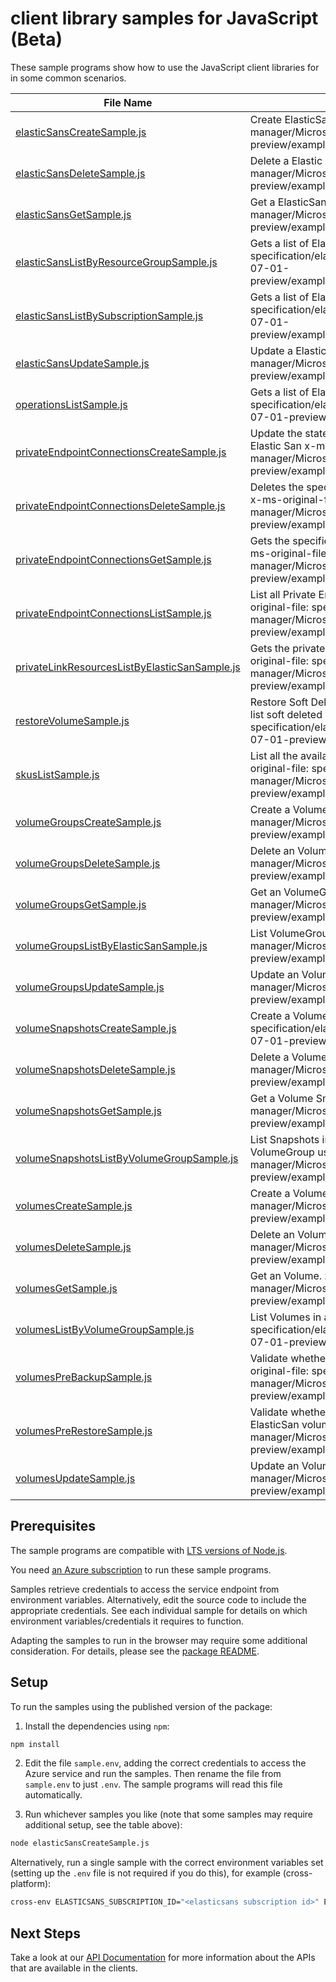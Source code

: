 # client library samples for JavaScript (Beta)

These sample programs show how to use the JavaScript client libraries for in some common scenarios.

| **File Name**                                                                               | **Description**                                                                                                                                                                                                                                                                  |
| ------------------------------------------------------------------------------------------- | -------------------------------------------------------------------------------------------------------------------------------------------------------------------------------------------------------------------------------------------------------------------------------- |
| [elasticSansCreateSample.js][elasticsanscreatesample]                                       | Create ElasticSan. x-ms-original-file: specification/elasticsan/resource-manager/Microsoft.ElasticSan/preview/2024-07-01-preview/examples/ElasticSans_Create_MaximumSet_Gen.json                                                                                                 |
| [elasticSansDeleteSample.js][elasticsansdeletesample]                                       | Delete a Elastic San. x-ms-original-file: specification/elasticsan/resource-manager/Microsoft.ElasticSan/preview/2024-07-01-preview/examples/ElasticSans_Delete_MaximumSet_Gen.json                                                                                              |
| [elasticSansGetSample.js][elasticsansgetsample]                                             | Get a ElasticSan. x-ms-original-file: specification/elasticsan/resource-manager/Microsoft.ElasticSan/preview/2024-07-01-preview/examples/ElasticSans_Get_MaximumSet_Gen.json                                                                                                     |
| [elasticSansListByResourceGroupSample.js][elasticsanslistbyresourcegroupsample]             | Gets a list of ElasticSan in a resource group. x-ms-original-file: specification/elasticsan/resource-manager/Microsoft.ElasticSan/preview/2024-07-01-preview/examples/ElasticSans_ListByResourceGroup_MaximumSet_Gen.json                                                        |
| [elasticSansListBySubscriptionSample.js][elasticsanslistbysubscriptionsample]               | Gets a list of ElasticSans in a subscription x-ms-original-file: specification/elasticsan/resource-manager/Microsoft.ElasticSan/preview/2024-07-01-preview/examples/ElasticSans_ListBySubscription_MaximumSet_Gen.json                                                           |
| [elasticSansUpdateSample.js][elasticsansupdatesample]                                       | Update a Elastic San. x-ms-original-file: specification/elasticsan/resource-manager/Microsoft.ElasticSan/preview/2024-07-01-preview/examples/ElasticSans_Update_MaximumSet_Gen.json                                                                                              |
| [operationsListSample.js][operationslistsample]                                             | Gets a list of ElasticSan operations. x-ms-original-file: specification/elasticsan/resource-manager/Microsoft.ElasticSan/preview/2024-07-01-preview/examples/Operations_List_MaximumSet_Gen.json                                                                                 |
| [privateEndpointConnectionsCreateSample.js][privateendpointconnectionscreatesample]         | Update the state of specified private endpoint connection associated with the Elastic San x-ms-original-file: specification/elasticsan/resource-manager/Microsoft.ElasticSan/preview/2024-07-01-preview/examples/PrivateEndpointConnections_Create_MaximumSet_Gen.json           |
| [privateEndpointConnectionsDeleteSample.js][privateendpointconnectionsdeletesample]         | Deletes the specified private endpoint connection associated with the Elastic San x-ms-original-file: specification/elasticsan/resource-manager/Microsoft.ElasticSan/preview/2024-07-01-preview/examples/PrivateEndpointConnections_Delete_MaximumSet_Gen.json                   |
| [privateEndpointConnectionsGetSample.js][privateendpointconnectionsgetsample]               | Gets the specified private endpoint connection associated with the Elastic San x-ms-original-file: specification/elasticsan/resource-manager/Microsoft.ElasticSan/preview/2024-07-01-preview/examples/PrivateEndpointConnections_Get_MaximumSet_Gen.json                         |
| [privateEndpointConnectionsListSample.js][privateendpointconnectionslistsample]             | List all Private Endpoint Connections associated with the Elastic San. x-ms-original-file: specification/elasticsan/resource-manager/Microsoft.ElasticSan/preview/2024-07-01-preview/examples/PrivateEndpointConnections_List_MaximumSet_Gen.json                                |
| [privateLinkResourcesListByElasticSanSample.js][privatelinkresourceslistbyelasticsansample] | Gets the private link resources that need to be created for a elastic San. x-ms-original-file: specification/elasticsan/resource-manager/Microsoft.ElasticSan/preview/2024-07-01-preview/examples/PrivateLinkResources_ListByElasticSan_MaximumSet_Gen.json                      |
| [restoreVolumeSample.js][restorevolumesample]                                               | Restore Soft Deleted Volumes. The volume name is obtained by using the API to list soft deleted volumes by volume group x-ms-original-file: specification/elasticsan/resource-manager/Microsoft.ElasticSan/preview/2024-07-01-preview/examples/RestoreVolume_MaximumSet_Gen.json |
| [skusListSample.js][skuslistsample]                                                         | List all the available Skus in the region and information related to them x-ms-original-file: specification/elasticsan/resource-manager/Microsoft.ElasticSan/preview/2024-07-01-preview/examples/Skus_List_MaximumSet_Gen.json                                                   |
| [volumeGroupsCreateSample.js][volumegroupscreatesample]                                     | Create a Volume Group. x-ms-original-file: specification/elasticsan/resource-manager/Microsoft.ElasticSan/preview/2024-07-01-preview/examples/VolumeGroups_Create_MaximumSet_Gen.json                                                                                            |
| [volumeGroupsDeleteSample.js][volumegroupsdeletesample]                                     | Delete an VolumeGroup. x-ms-original-file: specification/elasticsan/resource-manager/Microsoft.ElasticSan/preview/2024-07-01-preview/examples/VolumeGroups_Delete_MaximumSet_Gen.json                                                                                            |
| [volumeGroupsGetSample.js][volumegroupsgetsample]                                           | Get an VolumeGroups. x-ms-original-file: specification/elasticsan/resource-manager/Microsoft.ElasticSan/preview/2024-07-01-preview/examples/VolumeGroups_Get_MaximumSet_Gen.json                                                                                                 |
| [volumeGroupsListByElasticSanSample.js][volumegroupslistbyelasticsansample]                 | List VolumeGroups. x-ms-original-file: specification/elasticsan/resource-manager/Microsoft.ElasticSan/preview/2024-07-01-preview/examples/VolumeGroups_ListByElasticSan_MaximumSet_Gen.json                                                                                      |
| [volumeGroupsUpdateSample.js][volumegroupsupdatesample]                                     | Update an VolumeGroup. x-ms-original-file: specification/elasticsan/resource-manager/Microsoft.ElasticSan/preview/2024-07-01-preview/examples/VolumeGroups_Update_MaximumSet_Gen.json                                                                                            |
| [volumeSnapshotsCreateSample.js][volumesnapshotscreatesample]                               | Create a Volume Snapshot. x-ms-original-file: specification/elasticsan/resource-manager/Microsoft.ElasticSan/preview/2024-07-01-preview/examples/VolumeSnapshots_Create_MaximumSet_Gen.json                                                                                      |
| [volumeSnapshotsDeleteSample.js][volumesnapshotsdeletesample]                               | Delete a Volume Snapshot. x-ms-original-file: specification/elasticsan/resource-manager/Microsoft.ElasticSan/preview/2024-07-01-preview/examples/VolumeSnapshots_Delete_MaximumSet_Gen.json                                                                                      |
| [volumeSnapshotsGetSample.js][volumesnapshotsgetsample]                                     | Get a Volume Snapshot. x-ms-original-file: specification/elasticsan/resource-manager/Microsoft.ElasticSan/preview/2024-07-01-preview/examples/VolumeSnapshots_Get_MaximumSet_Gen.json                                                                                            |
| [volumeSnapshotsListByVolumeGroupSample.js][volumesnapshotslistbyvolumegroupsample]         | List Snapshots in a VolumeGroup or List Snapshots by Volume (name) in a VolumeGroup using filter x-ms-original-file: specification/elasticsan/resource-manager/Microsoft.ElasticSan/preview/2024-07-01-preview/examples/VolumeSnapshots_ListByVolumeGroup_MaximumSet_Gen.json    |
| [volumesCreateSample.js][volumescreatesample]                                               | Create a Volume. x-ms-original-file: specification/elasticsan/resource-manager/Microsoft.ElasticSan/preview/2024-07-01-preview/examples/Volumes_Create_MaximumSet_Gen.json                                                                                                       |
| [volumesDeleteSample.js][volumesdeletesample]                                               | Delete an Volume. x-ms-original-file: specification/elasticsan/resource-manager/Microsoft.ElasticSan/preview/2024-07-01-preview/examples/Volumes_Delete_MaximumSet_Gen.json                                                                                                      |
| [volumesGetSample.js][volumesgetsample]                                                     | Get an Volume. x-ms-original-file: specification/elasticsan/resource-manager/Microsoft.ElasticSan/preview/2024-07-01-preview/examples/Volumes_Get_MaximumSet_Gen.json                                                                                                            |
| [volumesListByVolumeGroupSample.js][volumeslistbyvolumegroupsample]                         | List Volumes in a VolumeGroup. x-ms-original-file: specification/elasticsan/resource-manager/Microsoft.ElasticSan/preview/2024-07-01-preview/examples/Volumes_ListByVolumeGroup_MaximumSet_Gen.json                                                                              |
| [volumesPreBackupSample.js][volumesprebackupsample]                                         | Validate whether a disk snapshot backup can be taken for list of volumes. x-ms-original-file: specification/elasticsan/resource-manager/Microsoft.ElasticSan/preview/2024-07-01-preview/examples/Volumes_PreBackup_MaximumSet_Gen.json                                           |
| [volumesPreRestoreSample.js][volumesprerestoresample]                                       | Validate whether a list of backed up disk snapshots can be restored into ElasticSan volumes. x-ms-original-file: specification/elasticsan/resource-manager/Microsoft.ElasticSan/preview/2024-07-01-preview/examples/Volumes_PreRestore_MaximumSet_Gen.json                       |
| [volumesUpdateSample.js][volumesupdatesample]                                               | Update an Volume. x-ms-original-file: specification/elasticsan/resource-manager/Microsoft.ElasticSan/preview/2024-07-01-preview/examples/Volumes_Update_MaximumSet_Gen.json                                                                                                      |

## Prerequisites

The sample programs are compatible with [LTS versions of Node.js](https://github.com/nodejs/release#release-schedule).

You need [an Azure subscription][freesub] to run these sample programs.

Samples retrieve credentials to access the service endpoint from environment variables. Alternatively, edit the source code to include the appropriate credentials. See each individual sample for details on which environment variables/credentials it requires to function.

Adapting the samples to run in the browser may require some additional consideration. For details, please see the [package README][package].

## Setup

To run the samples using the published version of the package:

1. Install the dependencies using `npm`:

```bash
npm install
```

2. Edit the file `sample.env`, adding the correct credentials to access the Azure service and run the samples. Then rename the file from `sample.env` to just `.env`. The sample programs will read this file automatically.

3. Run whichever samples you like (note that some samples may require additional setup, see the table above):

```bash
node elasticSansCreateSample.js
```

Alternatively, run a single sample with the correct environment variables set (setting up the `.env` file is not required if you do this), for example (cross-platform):

```bash
cross-env ELASTICSANS_SUBSCRIPTION_ID="<elasticsans subscription id>" ELASTICSANS_RESOURCE_GROUP="<elasticsans resource group>" node elasticSansCreateSample.js
```

## Next Steps

Take a look at our [API Documentation][apiref] for more information about the APIs that are available in the clients.

[elasticsanscreatesample]: https://github.com/Azure/azure-sdk-for-js/blob/main/sdk/elasticsans/arm-elasticsan/samples/v1-beta/javascript/elasticSansCreateSample.js
[elasticsansdeletesample]: https://github.com/Azure/azure-sdk-for-js/blob/main/sdk/elasticsans/arm-elasticsan/samples/v1-beta/javascript/elasticSansDeleteSample.js
[elasticsansgetsample]: https://github.com/Azure/azure-sdk-for-js/blob/main/sdk/elasticsans/arm-elasticsan/samples/v1-beta/javascript/elasticSansGetSample.js
[elasticsanslistbyresourcegroupsample]: https://github.com/Azure/azure-sdk-for-js/blob/main/sdk/elasticsans/arm-elasticsan/samples/v1-beta/javascript/elasticSansListByResourceGroupSample.js
[elasticsanslistbysubscriptionsample]: https://github.com/Azure/azure-sdk-for-js/blob/main/sdk/elasticsans/arm-elasticsan/samples/v1-beta/javascript/elasticSansListBySubscriptionSample.js
[elasticsansupdatesample]: https://github.com/Azure/azure-sdk-for-js/blob/main/sdk/elasticsans/arm-elasticsan/samples/v1-beta/javascript/elasticSansUpdateSample.js
[operationslistsample]: https://github.com/Azure/azure-sdk-for-js/blob/main/sdk/elasticsans/arm-elasticsan/samples/v1-beta/javascript/operationsListSample.js
[privateendpointconnectionscreatesample]: https://github.com/Azure/azure-sdk-for-js/blob/main/sdk/elasticsans/arm-elasticsan/samples/v1-beta/javascript/privateEndpointConnectionsCreateSample.js
[privateendpointconnectionsdeletesample]: https://github.com/Azure/azure-sdk-for-js/blob/main/sdk/elasticsans/arm-elasticsan/samples/v1-beta/javascript/privateEndpointConnectionsDeleteSample.js
[privateendpointconnectionsgetsample]: https://github.com/Azure/azure-sdk-for-js/blob/main/sdk/elasticsans/arm-elasticsan/samples/v1-beta/javascript/privateEndpointConnectionsGetSample.js
[privateendpointconnectionslistsample]: https://github.com/Azure/azure-sdk-for-js/blob/main/sdk/elasticsans/arm-elasticsan/samples/v1-beta/javascript/privateEndpointConnectionsListSample.js
[privatelinkresourceslistbyelasticsansample]: https://github.com/Azure/azure-sdk-for-js/blob/main/sdk/elasticsans/arm-elasticsan/samples/v1-beta/javascript/privateLinkResourcesListByElasticSanSample.js
[restorevolumesample]: https://github.com/Azure/azure-sdk-for-js/blob/main/sdk/elasticsans/arm-elasticsan/samples/v1-beta/javascript/restoreVolumeSample.js
[skuslistsample]: https://github.com/Azure/azure-sdk-for-js/blob/main/sdk/elasticsans/arm-elasticsan/samples/v1-beta/javascript/skusListSample.js
[volumegroupscreatesample]: https://github.com/Azure/azure-sdk-for-js/blob/main/sdk/elasticsans/arm-elasticsan/samples/v1-beta/javascript/volumeGroupsCreateSample.js
[volumegroupsdeletesample]: https://github.com/Azure/azure-sdk-for-js/blob/main/sdk/elasticsans/arm-elasticsan/samples/v1-beta/javascript/volumeGroupsDeleteSample.js
[volumegroupsgetsample]: https://github.com/Azure/azure-sdk-for-js/blob/main/sdk/elasticsans/arm-elasticsan/samples/v1-beta/javascript/volumeGroupsGetSample.js
[volumegroupslistbyelasticsansample]: https://github.com/Azure/azure-sdk-for-js/blob/main/sdk/elasticsans/arm-elasticsan/samples/v1-beta/javascript/volumeGroupsListByElasticSanSample.js
[volumegroupsupdatesample]: https://github.com/Azure/azure-sdk-for-js/blob/main/sdk/elasticsans/arm-elasticsan/samples/v1-beta/javascript/volumeGroupsUpdateSample.js
[volumesnapshotscreatesample]: https://github.com/Azure/azure-sdk-for-js/blob/main/sdk/elasticsans/arm-elasticsan/samples/v1-beta/javascript/volumeSnapshotsCreateSample.js
[volumesnapshotsdeletesample]: https://github.com/Azure/azure-sdk-for-js/blob/main/sdk/elasticsans/arm-elasticsan/samples/v1-beta/javascript/volumeSnapshotsDeleteSample.js
[volumesnapshotsgetsample]: https://github.com/Azure/azure-sdk-for-js/blob/main/sdk/elasticsans/arm-elasticsan/samples/v1-beta/javascript/volumeSnapshotsGetSample.js
[volumesnapshotslistbyvolumegroupsample]: https://github.com/Azure/azure-sdk-for-js/blob/main/sdk/elasticsans/arm-elasticsan/samples/v1-beta/javascript/volumeSnapshotsListByVolumeGroupSample.js
[volumescreatesample]: https://github.com/Azure/azure-sdk-for-js/blob/main/sdk/elasticsans/arm-elasticsan/samples/v1-beta/javascript/volumesCreateSample.js
[volumesdeletesample]: https://github.com/Azure/azure-sdk-for-js/blob/main/sdk/elasticsans/arm-elasticsan/samples/v1-beta/javascript/volumesDeleteSample.js
[volumesgetsample]: https://github.com/Azure/azure-sdk-for-js/blob/main/sdk/elasticsans/arm-elasticsan/samples/v1-beta/javascript/volumesGetSample.js
[volumeslistbyvolumegroupsample]: https://github.com/Azure/azure-sdk-for-js/blob/main/sdk/elasticsans/arm-elasticsan/samples/v1-beta/javascript/volumesListByVolumeGroupSample.js
[volumesprebackupsample]: https://github.com/Azure/azure-sdk-for-js/blob/main/sdk/elasticsans/arm-elasticsan/samples/v1-beta/javascript/volumesPreBackupSample.js
[volumesprerestoresample]: https://github.com/Azure/azure-sdk-for-js/blob/main/sdk/elasticsans/arm-elasticsan/samples/v1-beta/javascript/volumesPreRestoreSample.js
[volumesupdatesample]: https://github.com/Azure/azure-sdk-for-js/blob/main/sdk/elasticsans/arm-elasticsan/samples/v1-beta/javascript/volumesUpdateSample.js
[apiref]: https://learn.microsoft.com/javascript/api/@azure/arm-elasticsan?view=azure-node-preview
[freesub]: https://azure.microsoft.com/free/
[package]: https://github.com/Azure/azure-sdk-for-js/tree/main/sdk/elasticsans/arm-elasticsan/README.md
